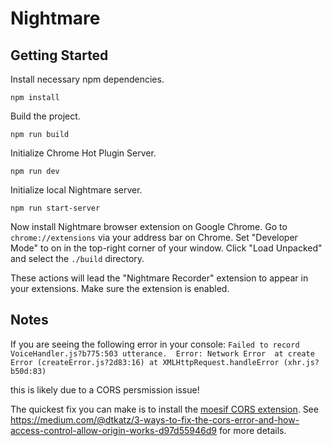 # Nightmare

## Getting Started

Install necessary npm dependencies.

```
npm install
```

Build the project.

```
npm run build
```

Initialize Chrome Hot Plugin Server.

```
npm run dev
```

Initialize local Nightmare server.

```
npm run start-server
```

Now install Nightmare browser extension on Google Chrome. Go to `chrome://extensions` via your address bar on Chrome. Set "Developer Mode" to on in the top-right corner of your window. Click "Load Unpacked" and select the `./build` directory.

These actions will lead the "Nightmare Recorder" extension to appear in your extensions. Make sure the extension is enabled.

## Notes 
If you are seeing the following error in your console: 
`Failed to record VoiceHandler.js?b775:503 utterance. 
Error: Network Error 
at create Error (createError.js?2d83:16)
at XMLHttpRequest.handleError (xhr.js?b50d:83)`

this is likely due to a CORS persmission issue! 

The quickest fix you can make is to install the [moesif CORS extension](https://chrome.google.com/webstore/detail/moesif-origin-cors-change/digfbfaphojjndkpccljibejjbppifbc?hl=en-US). See https://medium.com/@dtkatz/3-ways-to-fix-the-cors-error-and-how-access-control-allow-origin-works-d97d55946d9 for more details.  
